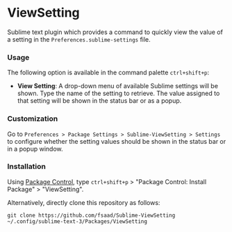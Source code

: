 # ViewSetting

Sublime text plugin which provides a command to quickly view the value of a
setting in the `Preferences.sublime-settings` file.

### Usage

The following option is available in the command palette `ctrl+shift+p`:

- __View Setting__: A drop-down menu of available Sublime settings
  will be shown. Type the name of the setting to retrieve. The value
  assigned to that setting will be shown in the status bar or as a
  popup.

### Customization

Go to `Preferences > Package Settings > Sublime-ViewSetting > Settings`
to configure whether the setting values should be shown in the status
bar or in a popup window.

### Installation

Using [Package Control](https://packagecontrol.io/packages/ViewSetting),
type `ctrl+shift+p` > "Package Control: Install Package" > "ViewSetting".

Alternatively, directly clone this repository as follows:

    git clone https://github.com/fsaad/Sublime-ViewSetting ~/.config/sublime-text-3/Packages/ViewSetting
